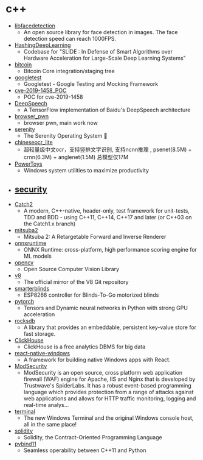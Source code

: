# c++
- [libfacedetection](https://github.com/ShiqiYu/libfacedetection)
  - An open source library for face detection in images. The face detection speed can reach 1000FPS.
- [HashingDeepLearning](https://github.com/keroro824/HashingDeepLearning)
  - Codebase for "SLIDE : In Defense of Smart Algorithms over Hardware Acceleration for Large-Scale Deep Learning Systems"
- [bitcoin](https://github.com/bitcoin/bitcoin)
  - Bitcoin Core integration/staging tree
- [googletest](https://github.com/google/googletest)
  - Googletest - Google Testing and Mocking Framework
- [cve-2019-1458_POC](https://github.com/piotrflorczyk/cve-2019-1458_POC)
  - POC for cve-2019-1458
- [DeepSpeech](https://github.com/mozilla/DeepSpeech)
  - A TensorFlow implementation of Baidu's DeepSpeech architecture
- [browser_pwn](https://github.com/ray-cp/browser_pwn)
  - browser pwn, main work now
- [serenity](https://github.com/SerenityOS/serenity)
  - The Serenity Operating System 🐞
- [chineseocr_lite](https://github.com/ouyanghuiyu/chineseocr_lite)
  - 超轻量级中文ocr，支持竖排文字识别, 支持ncnn推理 , psenet(8.5M) + crnn(6.3M) + anglenet(1.5M) 总模型仅17M
- [PowerToys](https://github.com/microsoft/PowerToys)
  - Windows system utilities to maximize productivity
- [security](https://github.com/windows-internals-guide/security)
  - 
- [Catch2](https://github.com/catchorg/Catch2)
  - A modern, C++-native, header-only, test framework for unit-tests, TDD and BDD - using C++11, C++14, C++17 and later (or C++03 on the Catch1.x branch)
- [mitsuba2](https://github.com/mitsuba-renderer/mitsuba2)
  - Mitsuba 2: A Retargetable Forward and Inverse Renderer
- [onnxruntime](https://github.com/microsoft/onnxruntime)
  - ONNX Runtime: cross-platform, high performance scoring engine for ML models
- [opencv](https://github.com/opencv/opencv)
  - Open Source Computer Vision Library
- [v8](https://github.com/v8/v8)
  - The official mirror of the V8 Git repository
- [smarterblinds](https://github.com/nikivanov/smarterblinds)
  - ESP8266 controller for Blinds-To-Go motorized blinds
- [pytorch](https://github.com/pytorch/pytorch)
  - Tensors and Dynamic neural networks in Python with strong GPU acceleration
- [rocksdb](https://github.com/facebook/rocksdb)
  - A library that provides an embeddable, persistent key-value store for fast storage.
- [ClickHouse](https://github.com/ClickHouse/ClickHouse)
  - ClickHouse is a free analytics DBMS for big data
- [react-native-windows](https://github.com/microsoft/react-native-windows)
  - A framework for building native Windows apps with React.
- [ModSecurity](https://github.com/SpiderLabs/ModSecurity)
  - ModSecurity is an open source, cross platform web application firewall (WAF) engine for Apache, IIS and Nginx that is developed by Trustwave's SpiderLabs. It has a robust event-based programming language which provides protection from a range of attacks against web applications and allows for HTTP traffic monitoring, logging and real-time analys…
- [terminal](https://github.com/microsoft/terminal)
  - The new Windows Terminal and the original Windows console host, all in the same place!
- [solidity](https://github.com/ethereum/solidity)
  - Solidity, the Contract-Oriented Programming Language
- [pybind11](https://github.com/pybind/pybind11)
  - Seamless operability between C++11 and Python
